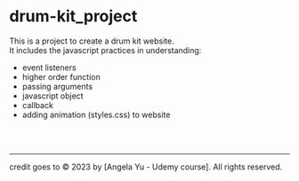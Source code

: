 # drum-kit_project

This is a project to create a drum kit website.<br />
It includes the javascript practices in understanding:<br />
* event listeners
* higher order function
* passing arguments
* javascript object
* callback
* adding animation (styles.css) to website
<br />
<br />

---
credit goes to &#169; 2023 by [Angela Yu - Udemy course]. All rights reserved.
